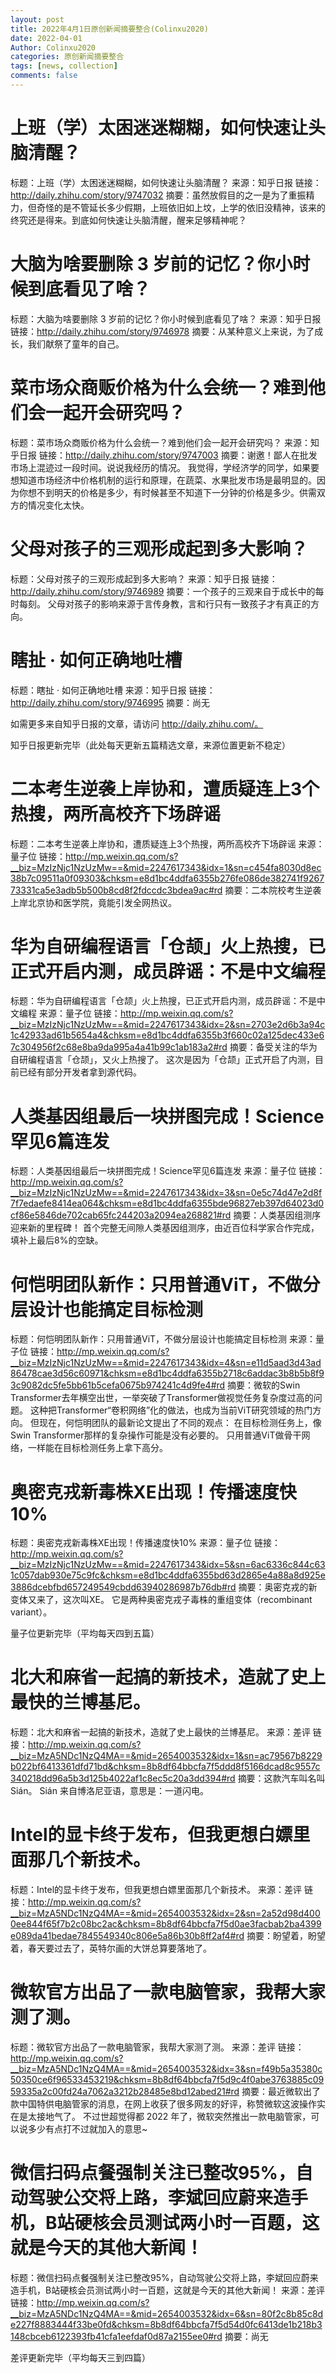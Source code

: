 ```yaml
---
layout: post
title: 2022年4月1日原创新闻摘要整合(Colinxu2020)
date: 2022-04-01
Author: Colinxu2020
categories: 原创新闻摘要整合
tags: [news, collection]
comments: false
--- 
```


# 上班（学）太困迷迷糊糊，如何快速让头脑清醒？
标题：上班（学）太困迷迷糊糊，如何快速让头脑清醒？
来源：知乎日报
链接：http://daily.zhihu.com/story/9747032
摘要：虽然放假目的之一是为了重振精力，但奇怪的是不管延长多少假期，上班依旧如上坟，上学的依旧没精神，该来的终究还是得来。到底如何快速让头脑清醒，醒来足够精神呢？
 
# 大脑为啥要删除 3 岁前的记忆？你小时候到底看见了啥？
标题：大脑为啥要删除 3 岁前的记忆？你小时候到底看见了啥？
来源：知乎日报
链接：http://daily.zhihu.com/story/9746978
摘要：从某种意义上来说，为了成长，我们献祭了童年的自己。
 
# 菜市场众商贩价格为什么会统一？难到他们会一起开会研究吗？
标题：菜市场众商贩价格为什么会统一？难到他们会一起开会研究吗？
来源：知乎日报
链接：http://daily.zhihu.com/story/9747003
摘要：谢邀！鄙人在批发市场上混迹过一段时间。说说我经历的情况。
我觉得，学经济学的同学，如果要想知道市场经济中价格机制的运行和原理，在蔬菜、水果批发市场是最明显的。因为你想不到明天的价格是多少，有时候甚至不知道下一分钟的价格是多少。供需双方的情况变化太快。

# 父母对孩子的三观形成起到多大影响？
标题：父母对孩子的三观形成起到多大影响？
来源：知乎日报
链接：http://daily.zhihu.com/story/9746989
摘要：一个孩子的三观来自于成长中的每时每刻。
父母对孩子的影响来源于言传身教，言和行只有一致孩子才有真正的方向。

# 瞎扯 · 如何正确地吐槽
标题：瞎扯 · 如何正确地吐槽
来源：知乎日报
链接：http://daily.zhihu.com/story/9746995
摘要：尚无
 
 如需更多来自知乎日报的文章，请访问 http://daily.zhihu.com/。
 
知乎日报更新完毕（此处每天更新五篇精选文章，来源位置更新不稳定）
 
# 二本考生逆袭上岸协和，遭质疑连上3个热搜，两所高校齐下场辟谣
标题：二本考生逆袭上岸协和，遭质疑连上3个热搜，两所高校齐下场辟谣
来源：量子位
链接：http://mp.weixin.qq.com/s?__biz=MzIzNjc1NzUzMw==&mid=2247617343&idx=1&sn=c454fa8030d8ec38b7c09511a0f09303&chksm=e8d1bc4ddfa6355b276fe086de382741f926773331ca5e3adb5b500b8cd8f2fdccdc3bdea9ac#rd
摘要：二本院校考生逆袭上岸北京协和医学院，竟能引发全网热议。
 
# 华为自研编程语言「仓颉」火上热搜，已正式开启内测，成员辟谣：不是中文编程
标题：华为自研编程语言「仓颉」火上热搜，已正式开启内测，成员辟谣：不是中文编程
来源：量子位
链接：http://mp.weixin.qq.com/s?__biz=MzIzNjc1NzUzMw==&mid=2247617343&idx=2&sn=2703e2d6b3a94c1c42933ad61b5654a4&chksm=e8d1bc4ddfa6355b3f660c02a125dec433e67c304956f2c68e8ba9da995a4a41b99c1ab183a2#rd
摘要：备受关注的华为自研编程语言「仓颉」，又火上热搜了。
这次是因为「仓颉」正式开启了内测，目前已经有部分开发者拿到源代码。
#  人类基因组最后一块拼图完成！Science罕见6篇连发
标题：人类基因组最后一块拼图完成！Science罕见6篇连发
来源：量子位
链接：http://mp.weixin.qq.com/s?__biz=MzIzNjc1NzUzMw==&mid=2247617343&idx=3&sn=0e5c74d47e2d8f7f7edaefe8414ea064&chksm=e8d1bc4ddfa6355bde96827eb397d64023d0cf86e5846de702cab65fc244203a2094ea268821#rd
摘要：人类基因组测序迎来新的里程碑！
首个完整无间隙人类基因组测序，由近百位科学家合作完成，填补上最后8%的空缺。
 
# 何恺明团队新作：只用普通ViT，不做分层设计也能搞定目标检测
标题：何恺明团队新作：只用普通ViT，不做分层设计也能搞定目标检测
来源：量子位
链接：http://mp.weixin.qq.com/s?__biz=MzIzNjc1NzUzMw==&mid=2247617343&idx=4&sn=e11d5aad3d43ad86478cae3d56c60971&chksm=e8d1bc4ddfa6355b2718c6addac3b8b5b8f93c9082dc5fe5bb61b5cefa0675b974241c4d9fe4#rd
摘要：微软的Swin Transformer去年横空出世，一举突破了Transformer做视觉任务复杂度过高的问题。
这种把Transformer“卷积网络”化的做法，也成为当前ViT研究领域的热门方向。
但现在，何恺明团队的最新论文提出了不同的观点：
在目标检测任务上，像Swin Transformer那样的复杂操作可能是没有必要的。
只用普通ViT做骨干网络，一样能在目标检测任务上拿下高分。
 
# 奥密克戎新毒株XE出现！传播速度快10%
标题：奥密克戎新毒株XE出现！传播速度快10%
来源：量子位
链接：http://mp.weixin.qq.com/s?__biz=MzIzNjc1NzUzMw==&mid=2247617343&idx=5&sn=6ac6336c844c631c057dab930e75c9fc&chksm=e8d1bc4ddfa6355bd63d2865e4a88a8d925e3886dcebfbd657249549cbdd63940286987b76db#rd
摘要：奥密克戎的新变体又来了，这次叫XE。
它是两种奥密克戎子毒株的重组变体（recombinant variant）。
 
量子位更新完毕（平均每天四到五篇）

#  北大和麻省一起搞的新技术，造就了史上最快的兰博基尼。
标题：北大和麻省一起搞的新技术，造就了史上最快的兰博基尼。
来源：差评
链接：http://mp.weixin.qq.com/s?__biz=MzA5NDc1NzQ4MA==&mid=2654003532&idx=1&sn=ac79567b8229b022bf6413361dfd71bd&chksm=8b8df64bbcfa7f5ddd8f5166dcad8c9557c340218dd96a5b3d125b4022af1c8ec5c20a3dd394#rd
摘要：这款汽车叫名叫 Sián。
Sián 来自博洛尼亚语，意思是：一道闪电。
 
# Intel的显卡终于发布，但我更想白嫖里面那几个新技术。
标题：Intel的显卡终于发布，但我更想白嫖里面那几个新技术。
来源：差评
链接：http://mp.weixin.qq.com/s?__biz=MzA5NDc1NzQ4MA==&mid=2654003532&idx=2&sn=2a52d98d4000ee844f65f7b2c08bc2ac&chksm=8b8df64bbcfa7f5d0ae3facbab2ba4399e089da41bedae7845549340c806e5a86b30b8ff2af4#rd
摘要：盼望着，盼望着，春天要过去了，英特尔画的大饼总算要落地了。
 
# 微软官方出品了一款电脑管家，我帮大家测了测。
标题：微软官方出品了一款电脑管家，我帮大家测了测。
来源：差评
链接：http://mp.weixin.qq.com/s?__biz=MzA5NDc1NzQ4MA==&mid=2654003532&idx=3&sn=f49b5a35380c50350ce6f96533453219&chksm=8b8df64bbcfa7f5d9c4f0abe3763885c0959335a2c00fd24a7062a3212b28485e8bd12abed21#rd
摘要：最近微软出了款中国特供电脑管家的消息，在网上收获了很多网友的好评，称赞微软这波操作实在是太接地气了。
不过世超觉得都 2022 年了，微软突然推出一款电脑管家，可以说多少有点打不过就加入的意思~ 
 
# 微信扫码点餐强制关注已整改95%，自动驾驶公交将上路，李斌回应蔚来造手机，B站硬核会员测试两小时一百题，这就是今天的其他大新闻！
标题：微信扫码点餐强制关注已整改95%，自动驾驶公交将上路，李斌回应蔚来造手机，B站硬核会员测试两小时一百题，这就是今天的其他大新闻！
来源：差评
链接：http://mp.weixin.qq.com/s?__biz=MzA5NDc1NzQ4MA==&mid=2654003532&idx=6&sn=80f2c8b85c8de227f8883444f33be0fd&chksm=8b8df64bbcfa7f5d54d0fc6413de1b218b3148cbceb6122393fb41cfa1eefdaf0d87a2155ee0#rd
摘要：尚无
 
差评更新完毕（平均每天三到四篇）
